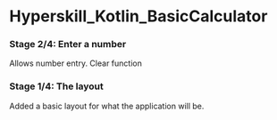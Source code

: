 # Hyperskill_Kotlin_BasicCalculator

### Stage 2/4: Enter a number

Allows number entry. Clear function

### Stage 1/4: The layout

Added a basic layout for what the application will be.